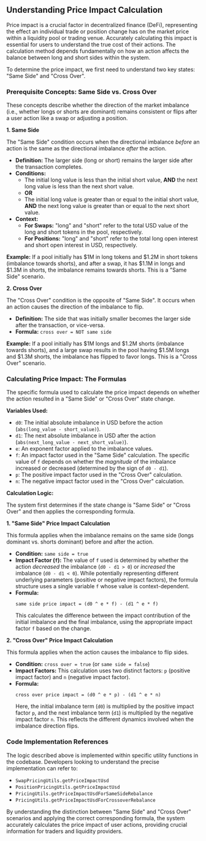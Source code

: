 ## Understanding Price Impact Calculation

Price impact is a crucial factor in decentralized finance (DeFi), representing the effect an individual trade or position change has on the market price within a liquidity pool or trading venue. Accurately calculating this impact is essential for users to understand the true cost of their actions. The calculation method depends fundamentally on how an action affects the balance between long and short sides within the system.

To determine the price impact, we first need to understand two key states: "Same Side" and "Cross Over".

### Prerequisite Concepts: Same Side vs. Cross Over

These concepts describe whether the direction of the market imbalance (i.e., whether longs or shorts are dominant) remains consistent or flips after a user action like a swap or adjusting a position.

**1. Same Side**

The "Same Side" condition occurs when the directional imbalance *before* an action is the same as the directional imbalance *after* the action.

*   **Definition:** The larger side (long or short) remains the larger side after the transaction completes.
*   **Conditions:**
    *   The initial long value is less than the initial short value, **AND** the next long value is less than the next short value.
    *   **OR**
    *   The initial long value is greater than or equal to the initial short value, **AND** the next long value is greater than or equal to the next short value.
*   **Context:**
    *   **For Swaps:** "long" and "short" refer to the total USD value of the long and short tokens in the pool, respectively.
    *   **For Positions:** "long" and "short" refer to the total long open interest and short open interest in USD, respectively.

**Example:** If a pool initially has $1M in long tokens and $1.2M in short tokens (imbalance towards shorts), and after a swap, it has $1.1M in longs and $1.3M in shorts, the imbalance remains towards shorts. This is a "Same Side" scenario.

**2. Cross Over**

The "Cross Over" condition is the opposite of "Same Side". It occurs when an action causes the direction of the imbalance to flip.

*   **Definition:** The side that was initially smaller becomes the larger side after the transaction, or vice-versa.
*   **Formula:** `cross over = NOT same side`

**Example:** If a pool initially has $1M longs and $1.2M shorts (imbalance towards shorts), and a large swap results in the pool having $1.5M longs and $1.3M shorts, the imbalance has flipped to favor longs. This is a "Cross Over" scenario.

### Calculating Price Impact: The Formulas

The specific formula used to calculate the price impact depends on whether the action resulted in a "Same Side" or "Cross Over" state change.

**Variables Used:**

*   `d0`: The initial absolute imbalance in USD before the action (`abs(long_value - short_value)`).
*   `d1`: The next absolute imbalance in USD after the action (`abs(next_long_value - next_short_value)`).
*   `e`: An exponent factor applied to the imbalance values.
*   `f`: An impact factor used in the "Same Side" calculation. The specific value of `f` depends on whether the *magnitude* of the imbalance increased or decreased (determined by the sign of `d0 - d1`).
*   `p`: The positive impact factor used in the "Cross Over" calculation.
*   `n`: The negative impact factor used in the "Cross Over" calculation.

**Calculation Logic:**

The system first determines if the state change is "Same Side" or "Cross Over" and then applies the corresponding formula.

**1. "Same Side" Price Impact Calculation**

This formula applies when the imbalance remains on the same side (longs dominant vs. shorts dominant) before and after the action.

*   **Condition:** `same side = true`
*   **Impact Factor (`f`):** The value of `f` used is determined by whether the action *decreased* the imbalance (`d0 - d1 > 0`) or *increased* the imbalance (`d0 - d1 < 0`). While potentially representing different underlying parameters (positive or negative impact factors), the formula structure uses a single variable `f` whose value is context-dependent.
*   **Formula:**
    ```
    same side price impact = (d0 ^ e * f) - (d1 ^ e * f)
    ```
    This calculates the difference between the impact contribution of the initial imbalance and the final imbalance, using the appropriate impact factor `f` based on the change.

**2. "Cross Over" Price Impact Calculation**

This formula applies when the action causes the imbalance to flip sides.

*   **Condition:** `cross over = true` (or `same side = false`)
*   **Impact Factors:** This calculation uses two distinct factors: `p` (positive impact factor) and `n` (negative impact factor).
*   **Formula:**
    ```
    cross over price impact = (d0 ^ e * p) - (d1 ^ e * n)
    ```
    Here, the initial imbalance term (`d0`) is multiplied by the positive impact factor `p`, and the next imbalance term (`d1`) is multiplied by the negative impact factor `n`. This reflects the different dynamics involved when the imbalance direction flips.

### Code Implementation References

The logic described above is implemented within specific utility functions in the codebase. Developers looking to understand the precise implementation can refer to:

*   `SwapPricingUtils.getPriceImpactUsd`
*   `PositionPricingUtils.getPriceImpactUsd`
*   `PricingUtils.getPriceImpactUsdForSameSideRebalance`
*   `PricingUtils.getPriceImpactUsdForCrossoverRebalance`

By understanding the distinction between "Same Side" and "Cross Over" scenarios and applying the correct corresponding formula, the system accurately calculates the price impact of user actions, providing crucial information for traders and liquidity providers.